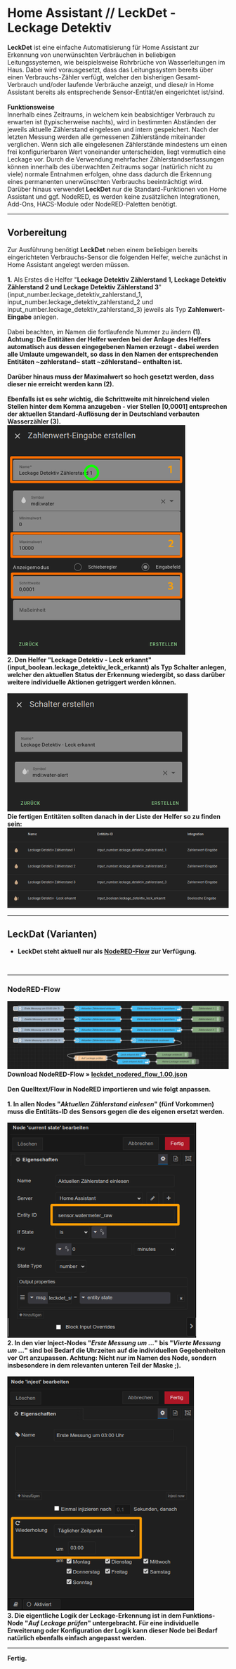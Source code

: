 <h1>Home Assistant // LeckDet - Leckage Detektiv</h1>

<b>LeckDet</b> ist eine einfache Automatisierung für Home Assistant zur Erkennung von unerwünschten Verbräuchen in beliebigen Leitungssystemen, wie beispielsweise Rohrbrüche von Wasserleitungen im Haus. Dabei wird vorausgesetzt, dass das Leitungssystem bereits über einen Verbrauchs-Zähler verfügt, welcher den bisherigen Gesamt-Verbrauch und/oder laufende Verbräuche anzeigt, und diese/r in Home Assistant bereits als entsprechende Sensor-Entität/en eingerichtet ist/sind.<br /><br />
<b>Funktionsweise</b><br />
Innerhalb eines Zeitraums, in welchem kein beabsichtiger Verbrauch zu erwarten ist (typischerweise nachts), wird in bestimmten Abständen der jeweils aktuelle Zählerstand eingelesen und intern gespeichert.
Nach der letzten Messung werden alle gemessenen Zählerstände miteinander verglichen. Wenn sich alle eingelesenen Zählerstände mindestens um einen frei konfigurierbaren Wert voneinander unterscheiden, liegt vermutlich eine Leckage vor.
Durch die Verwendung mehrfacher Zählerstandserfassungen können innerhalb des überwachten Zeitraums sogar (natürlich nicht zu viele) normale Entnahmen erfolgen, ohne dass dadurch die Erkennung eines permanenten unerwünschten Verbrauchs beeinträchtigt wird.<br />
Darüber hinaus verwendet <b>LeckDet</b> nur die Standard-Funktionen von Home Assistant und ggf. NodeRED, es werden keine zusätzlichen Integrationen, Add-Ons, HACS-Module oder NodeRED-Paletten benötigt.
<hr>
<h2>Vorbereitung</h2>
Zur Ausführung benötigt <b>LeckDet</b> neben einem beliebigen bereits eingerichteten Verbrauchs-Sensor die folgenden Helfer, welche zunächst in Home Assistant angelegt werden müssen.<br /><br />
<b>1.</b> Als Erstes die Helfer "<b>Leckage Detektiv Zählerstand 1, Leckage Detektiv Zählerstand 2 und Leckage Detektiv Zählerstand 3</b>" (input_number.leckage_detektiv_zahlerstand_1, input_number.leckage_detektiv_zahlerstand_2 und input_number.leckage_detektiv_zahlerstand_3) jeweils als Typ <b>Zahlenwert-Eingabe</b> anlegen.<br /><br />
Dabei beachten, im Namen die fortlaufende Nummer zu ändern <b>(1)</b>.<br /><b>Achtung:<b> Die Entitäten der Helfer werden bei der Anlage des Helfers automatisch aus dessen eingegebenen Namen erzeugt - dabei werden alle Umlaute umgewandelt, so dass in den Namen der entsprechenden Entitäten ~z<i>a</i>hlerstand~ statt ~z<i>ä</i>hlerstand~ enthalten ist.<br />
<br />
Darüber hinaus muss der <b>Maximalwert</b> so hoch gesetzt werden, dass dieser nie erreicht werden kann <b>(2)</b>.<br />
<br />
Ebenfalls ist es sehr wichtig, die <b>Schrittweite</b> mit hinreichend vielen Stellen hinter dem Komma anzugeben - vier Stellen [0,0001] entsprechen der aktuellen Standard-Auflösung der in Deutschland verbauten Wasserzähler <b>(3)</b>.<br />
<img src="./img/leckdet_img_helper_1.png"><br />
<b>2.</b> Den Helfer "<b>Leckage Detektiv - Leck erkannt</b>" (input_boolean.leckage_detektiv_leck_erkannt) als Typ <b>Schalter</b> anlegen, welcher den aktuellen Status der Erkennung wiedergibt, so dass darüber weitere individuelle Aktionen getriggert werden können.<br /><br />
<img src="./img/leckdet_img_helper_2.png">
<br />
Die fertigen Entitäten sollten danach in der Liste der Helfer so zu finden sein:<br />
<img src="./img/leckdet_img_helpers.png">
<hr>
<h2>LeckDat (Varianten)</h2><ul>
<li><b>LeckDet</b> steht aktuell nur als <a href="#nodered_flow">NodeRED-Flow</a> zur Verfügung.</li>
</ul>
<br />
<a id="nodered_flow"></a>
<hr>
<h3>NodeRED-Flow</h3>
<img src="./img/leckdet_img_nodered_flow.png">
<b>Download</b> NodeRED-Flow&nbsp;&raquo;&nbsp;<a href="https://github.com/migacode/home-assistant/blob/main/leckdet/code/leckdet_nodered_flow_1.00.json"><strong>leckdet_nodered_flow_1.00.json</strong></a><br />
<br />
Den Quelltext/Flow in NodeRED importieren und wie folgt anpassen.<br />
<br />
<b>1.</b> In allen Nodes "<i>Aktuellen Zählerstand einlesen</i>" (fünf Vorkommen) muss die Entitäts-ID des Sensors gegen die des eigenen ersetzt werden.<br />
<br />
<img src="./img/leckdet_img_changes_node_1.png">
<br />
<b>2.</b> In den vier Inject-Nodes "<i>Erste Messung um ...</i>" bis "<i>Vierte Messung um ...</i>" sind bei Bedarf die Uhrzeiten auf die individuellen Gegebenheiten vor Ort anzupassen. Achtung: Nicht nur im Namen des Node, sondern insbesondere in dem relevanten unteren Teil der Maske ;).<br />
<br />
<img src="./img/leckdet_img_changes_node_2.png">
<br />
<b>3.</b> Die eigentliche Logik der Leckage-Erkennung ist in dem Funktions-Node "<i>Auf Leckage prüfen</i>" untergebracht. Für eine individuelle Erweiterung oder Konfiguration der Logik kann dieser Node bei Bedarf natürlich ebenfalls einfach angepasst werden.<br />
<hr>
Fertig.<br />
<br />
